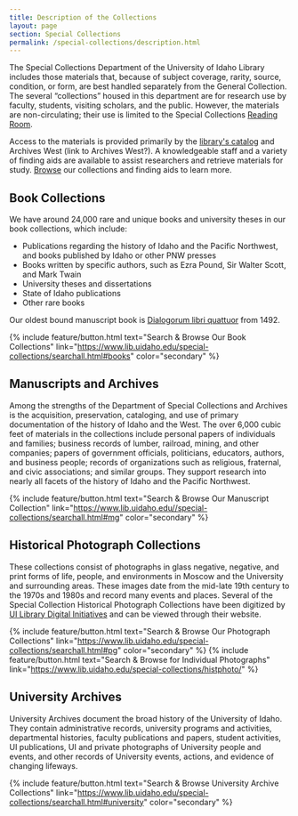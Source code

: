 ```yaml
---
title: Description of the Collections
layout: page
section: Special Collections
permalink: /special-collections/description.html
---
```


The Special Collections Department of the University of Idaho Library includes those materials that, because of subject coverage, rarity, source, condition, or form, are best handled separately from the General Collection. The several “collections” housed in this department are for research use by faculty, students, visiting scholars, and the public. However, the materials are non-circulating; their use is limited to the Special Collections [Reading Room](https://www.lib.uidaho.edu/special-collections/plan.html).

Access to the materials is provided primarily by the [library's catalog](https://search.lib.uidaho.edu/primo-explore/search?tab=everything&search_scope=everything&vid=UID) and Archives West (link to Archives West?). A knowledgeable staff and a variety of finding aids are available to assist researchers and retrieve materials for study. [Browse](https://www.lib.uidaho.edu/special-collections/searchall.html) our collections and finding aids to learn more.

## Book Collections

We have around 24,000 rare and unique books and university theses in our book collections, which include:

- Publications regarding the history of Idaho and the Pacific Northwest, and books published by Idaho or other PNW presses
- Books written by specific authors, such as Ezra Pound, Sir Walter Scott, and Mark Twain
- University theses and dissertations
- State of Idaho publications
- Other rare books

Our oldest bound manuscript book is [Dialogorum libri quattuor]( https://alliance-primo.hosted.exlibrisgroup.com/permalink/f/m1uotc/CP71161030930001451) from 1492. 

{% include feature/button.html text="Search & Browse Our Book Collections" link="https://www.lib.uidaho.edu/special-collections/searchall.html#books" color="secondary" %}


## Manuscripts and Archives

Among the strengths of the Department of Special Collections and Archives is the acquisition, preservation, cataloging, and use of primary documentation of the history of Idaho and the West. The over 6,000 cubic feet of materials in the collections include personal papers of individuals and families; business records of lumber, railroad, mining, and other companies; papers of government officials, politicians, educators, authors, and business people; records of organizations such as religious, fraternal, and civic associations; and similar groups. They support research into nearly all facets of the history of Idaho and the Pacific Northwest. 

{% include feature/button.html text="Search & Browse Our Manuscript Collection" link="https://www.lib.uidaho.edu//special-collections/searchall.html#mg" color="secondary" %}

## Historical Photograph Collections

These collections consist of photographs in glass negative, negative, and print forms of life, people, and environments in Moscow and the University and surrounding areas. These images date from the mid-late 19th century to the 1970s and 1980s and record many events and places. Several of the Special Collection Historical Photograph Collections have been digitized by [UI Library Digital Initiatives](https://www.lib.uidaho.edu/digital/index.html) and can be viewed through their website. 

{% include feature/button.html text="Search & Browse Our Photograph Collections" link="https://www.lib.uidaho.edu/special-collections/searchall.html#pg" color="secondary" %}  {% include feature/button.html text="Search & Browse for Individual Photographs" link="https://www.lib.uidaho.edu/special-collections/histphoto/" %}

## University Archives

University Archives document the broad history of the University of Idaho. They contain administrative records, university programs and activities, departmental histories, faculty publications and papers, student activities, UI publications, UI and private photographs of University people and events, and other records of University events, actions, and evidence of changing lifeways.

{% include feature/button.html text="Search & Browse University Archive Collections" link="https://www.lib.uidaho.edu/special-collections/searchall.html#university" color="secondary" %}
